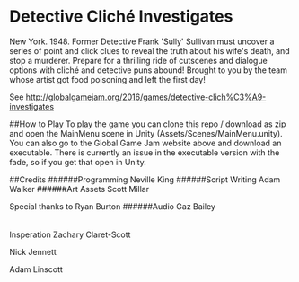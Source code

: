 # Detective Cliché Investigates
New York. 1948. Former Detective Frank 'Sully' Sullivan must uncover a series of point and click clues to reveal the truth about his wife's death, and stop a murderer. Prepare for a thrilling ride of cutscenes and dialogue options with cliché and detective puns abound! Brought to you by the team whose artist got food poisoning and left the first day!

See http://globalgamejam.org/2016/games/detective-clich%C3%A9-investigates

##How to Play
To play the game you can clone this repo / download as zip and open the MainMenu scene in Unity (Assets/Scenes/MainMenu.unity). You can also go to the Global Game Jam website above and download an executable. There is currently an issue in the executable version with the fade, so if you get that open in Unity.

##Credits
######Programming
Neville King
######Script Writing
Adam Walker
######Art Assets
Scott Millar

Special thanks to Ryan Burton
######Audio
Gaz Bailey
######
Insperation
Zachary Claret-Scott

Nick Jennett

Adam Linscott
